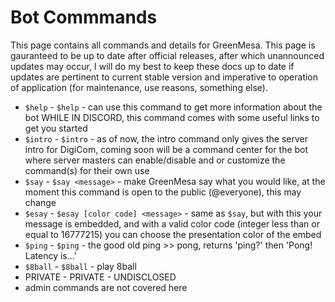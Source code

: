 # Bot Commmands
This page contains all commands and details for GreenMesa. This page is gauranteed to be up to date after official releases, after which unannounced updates may occur, I will do my best to keep these docs up to date if updates are pertinent to current stable version and imperative to operation of application (for maintenance, use reasons, something else).
- `$help` - `$help` - can use this command to get more information about the bot WHILE IN DISCORD, this command comes with some useful links to get you started
- `$intro` - `$intro` - as of now, the intro command only gives the server intro for DigiCom, coming soon will be a command center for the bot where server masters can enable/disable and or customize the command(s) for their own use
- `$say` - `$say <message>` - make GreenMesa say what you would like, at the moment this command is open to the public (@everyone), this may change
- `$esay` - `$esay [color code] <message>` - same as `$say`, but with this your message is embedded, and with a valid color code (integer less than or equal to 16777215) you can choose the presentation color of the embed
- `$ping` - `$ping` - the good old ping >> pong, returns 'ping?' then 'Pong! Latency is...'
- `$8ball` - `$8ball` - play 8ball
- PRIVATE - PRIVATE - UNDISCLOSED
- admin commands are not covered here
